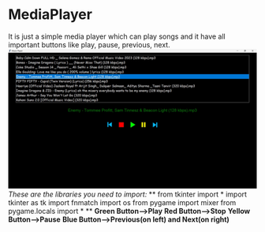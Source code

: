 # MediaPlayer
It is just a simple media player which can play songs and it have all important buttons like play, pause, previous, next.
![alt text](https://github.com/SurajBhandari5110/MediaPlayer/blob/main/media.jpg)
*These are the libraries you need to import:*
**
from tkinter import *
import tkinter as tk
import fnmatch
import os
from pygame import mixer
from pygame.locals import *
**
**Green Button-->Play**
**Red Button-->Stop**
**Yellow Button-->Pause**
**Blue Button-->Previous(on left) and Next(on right)**

